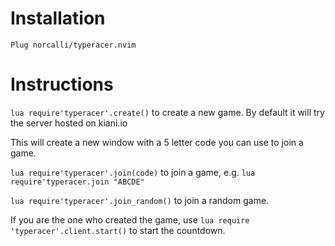 # Installation

`Plug norcalli/typeracer.nvim`

# Instructions

`lua require'typeracer'.create()` to create a new game. By default it will try the server hosted on kiani.io

This will create a new window with a 5 letter code you can use to join a game.

`lua require'typeracer'.join(code)` to join a game, e.g. `lua require'typeracer.join "ABCDE"`

`lua require'typeracer'.join_random()` to join a random game.


If you are the one who created the game, use `lua require 'typeracer'.client.start()` to start the countdown.

